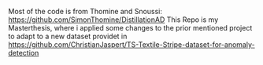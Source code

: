 Most of the code is from Thomine and Snoussi: https://github.com/SimonThomine/DistillationAD
This Repo is my Masterthesis, where i applied some changes to the prior mentioned project to adapt to a new dataset providet in https://github.com/ChristianJaspert/TS-Textile-Stripe-dataset-for-anomaly-detection
